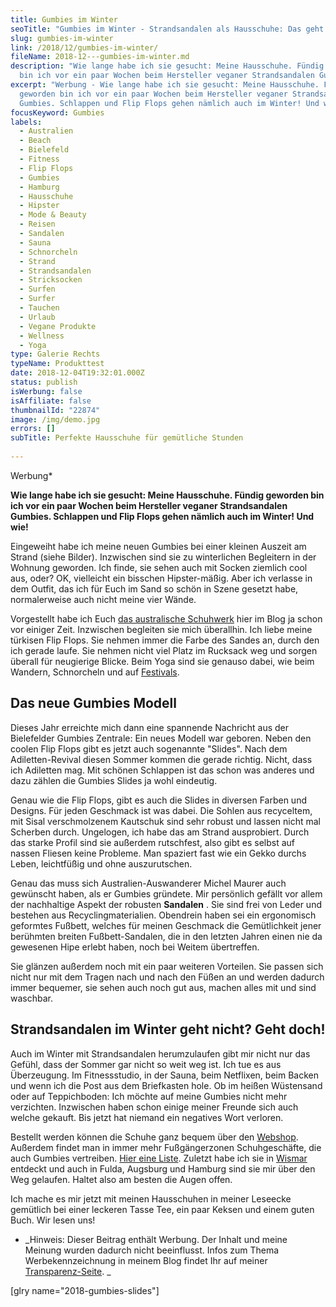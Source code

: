 ```yaml
---
title: Gumbies im Winter
seoTitle: "Gumbies im Winter - Strandsandalen als Hausschuhe: Das geht!"
slug: gumbies-im-winter
link: /2018/12/gumbies-im-winter/
fileName: 2018-12---gumbies-im-winter.md
description: "Wie lange habe ich sie gesucht: Meine Hausschuhe. Fündig geworden
  bin ich vor ein paar Wochen beim Hersteller veganer Strandsandalen Gumbies."
excerpt: "Werbung - Wie lange habe ich sie gesucht: Meine Hausschuhe. Fündig
  geworden bin ich vor ein paar Wochen beim Hersteller veganer Strandsandalen
  Gumbies. Schlappen und Flip Flops gehen nämlich auch im Winter! Und wie!"
focusKeyword: Gumbies
labels:
  - Australien
  - Beach
  - Bielefeld
  - Fitness
  - Flip Flops
  - Gumbies
  - Hamburg
  - Hausschuhe
  - Hipster
  - Mode & Beauty
  - Reisen
  - Sandalen
  - Sauna
  - Schnorcheln
  - Strand
  - Strandsandalen
  - Stricksocken
  - Surfen
  - Surfer
  - Tauchen
  - Urlaub
  - Vegane Produkte
  - Wellness
  - Yoga
type: Galerie Rechts
typeName: Produkttest
date: 2018-12-04T19:32:01.000Z
status: publish
isWerbung: false
isAffiliate: false
thumbnailId: "22874"
image: /img/demo.jpg
errors: []
subTitle: Perfekte Hausschuhe für gemütliche Stunden
  
---
```


Werbung\*

**Wie lange habe ich sie gesucht: Meine Hausschuhe. Fündig geworden bin ich vor
ein paar Wochen beim Hersteller veganer Strandsandalen Gumbies. Schlappen und
Flip Flops gehen nämlich auch im Winter! Und wie!**

Eingeweiht habe ich meine neuen Gumbies bei einer kleinen Auszeit am Strand
(siehe Bilder). Inzwischen sind sie zu winterlichen Begleitern in der Wohnung
geworden. Ich finde, sie sehen auch mit Socken ziemlich cool aus, oder? OK,
vielleicht ein bisschen Hipster-mäßig. Aber ich verlasse in dem Outfit, das ich
für Euch im Sand so schön in Szene gesetzt habe, normalerweise auch nicht meine
vier Wände.

Vorgestellt habe ich Euch
[das australische Schuhwerk](/2018/03/gumbies-vegane-strandsandalen/) hier im
Blog ja schon vor einiger Zeit. Inzwischen begleiten sie mich überallhin. Ich
liebe meine türkisen Flip Flops. Sie nehmen immer die Farbe des Sandes an, durch
den ich gerade laufe. Sie nehmen nicht viel Platz im Rucksack weg und sorgen
überall für neugierige Blicke. Beim Yoga sind sie genauso dabei, wie beim
Wandern, Schnorcheln und auf [Festivals](/category/musik/festivals/).

## Das neue Gumbies Modell

Dieses Jahr erreichte mich dann eine spannende Nachricht aus der Bielefelder
Gumbies Zentrale: Ein neues Modell war geboren. Neben den coolen Flip Flops gibt
es jetzt auch sogenannte "Slides". Nach dem Adiletten-Revival diesen Sommer
kommen die gerade richtig. Nicht, dass ich Adiletten mag. Mit schönen Schlappen
ist das schon was anderes und dazu zählen die Gumbies Slides ja wohl eindeutig.

Genau wie die Flip Flops, gibt es auch die Slides in diversen Farben und
Designs. Für jeden Geschmack ist was dabei. Die Sohlen aus recyceltem, mit Sisal
verschmolzenem Kautschuk sind sehr robust und lassen nicht mal Scherben durch.
Ungelogen, ich habe das am Strand ausprobiert. Durch das starke Profil sind sie
außerdem rutschfest, also gibt es selbst auf nassen Fliesen keine Probleme. Man
spaziert fast wie ein Gekko durchs Leben, leichtfüßig und ohne auszurutschen.

Genau das muss sich Australien-Auswanderer Michel Maurer auch gewünscht haben,
als er Gumbies gründete. Mir persönlich gefällt vor allem der nachhaltige Aspekt
der robusten **Sandalen** . Sie sind frei von Leder und bestehen aus
Recyclingmaterialien. Obendrein haben sei ein ergonomisch geformtes Fußbett,
welches für meinen Geschmack die Gemütlichkeit jener berühmten breiten
Fußbett-Sandalen, die in den letzten Jahren einen nie da gewesenen Hipe erlebt
haben, noch bei Weitem übertreffen.

Sie glänzen außerdem noch mit ein paar weiteren Vorteilen. Sie passen sich nicht
nur mit dem Tragen nach und nach den Füßen an und werden dadurch immer bequemer,
sie sehen auch noch gut aus, machen alles mit und sind waschbar.

## Strandsandalen im Winter geht nicht? Geht doch!

Auch im Winter mit Strandsandalen herumzulaufen gibt mir nicht nur das Gefühl,
dass der Sommer gar nicht so weit weg ist. Ich tue es aus Überzeugung. Im
Fitnessstudio, in der Sauna, beim Netflixen, beim Backen und wenn ich die Post
aus dem Briefkasten hole. Ob im heißen Wüstensand oder auf Teppichboden: Ich
möchte auf meine Gumbies nicht mehr verzichten. Inzwischen haben schon einige
meiner Freunde sich auch welche gekauft. Bis jetzt hat niemand ein negatives
Wort verloren.

Bestellt werden können die Schuhe ganz bequem über den
[Webshop](https://shop.gumbies.de/). Außerdem findet man in immer mehr
Fußgängerzonen Schuhgeschäfte, die auch Gumbies vertreiben.
[Hier eine Liste](https://www.gumbies.de/haendlerverzeichnis). Zuletzt habe ich
sie in [Wismar](/2018/06/wismar-am-sonntag/) entdeckt und auch in Fulda,
Augsburg und Hamburg sind sie mir über den Weg gelaufen. Haltet also am besten
die Augen offen.

Ich mache es mir jetzt mit meinen Hausschuhen in meiner Leseecke gemütlich bei
einer leckeren Tasse Tee, ein paar Keksen und einem guten Buch. Wir lesen uns!

- _Hinweis: Dieser Beitrag enthält Werbung. Der Inhalt und meine Meinung wurden
  dadurch nicht beeinflusst. Infos zum Thema Werbekennzeichnung in meinem Blog
  findet Ihr auf meiner [Transparenz-Seite](/werbung/). _

[glry name="2018-gumbies-slides"]

  